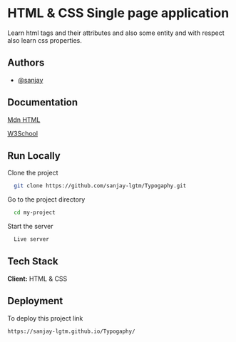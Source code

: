 
# HTML & CSS Single page application

Learn html tags and their attributes and also some entity and with respect also learn css properties.
 


## Authors

- [@sanjay](https://www.github.com/sanjay-lgtm)


## Documentation

[Mdn HTML](https://developer.mozilla.org/en-US/docs/Web/HTML)

[W3School](https://www.w3schools.com/w3css/default.asp)
## Run Locally

Clone the project

```bash
  git clone https://github.com/sanjay-lgtm/Typogaphy.git
```


Go to the project directory

```bash
  cd my-project
```


Start the server


```bash
  Live server
```




## Tech Stack

**Client:** HTML  & CSS




## Deployment

To deploy this project link

```bash
https://sanjay-lgtm.github.io/Typogaphy/
```

